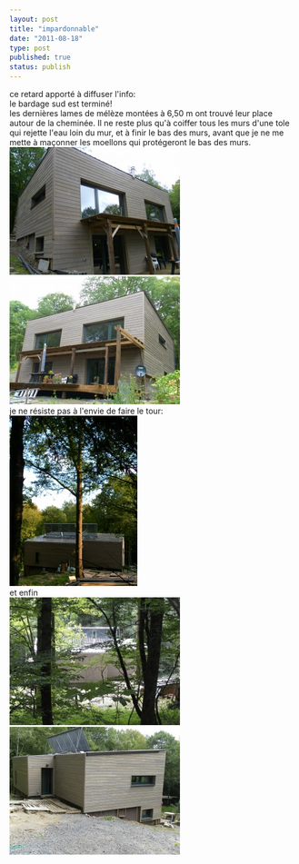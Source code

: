 ```yaml
---
layout: post
title: "impardonnable"
date: "2011-08-18"
type: post
published: true
status: publish
---
```


ce retard apporté à diffuser l'info:  
le bardage sud est terminé!  
les dernières lames de mélèze montées à 6,50 m ont trouvé leur place autour de la cheminée. Il ne reste plus qu'à coiffer tous les murs d'une tole qui rejette l'eau loin du mur, et à finir le bas des murs, avant que je ne me mette à maçonner les moellons qui protégeront le bas des murs.  
[![](/images/2011/08/SAM_1520-300x225.jpg "SAMSUNG DIGITAL CAMERA")](/images/2011/08/SAM_1520.jpg)  
[![](/images/2011/08/SAM_1522-300x225.jpg "SAMSUNG DIGITAL CAMERA")](/images/2011/08/SAM_1522.jpg)  
je ne résiste pas à l'envie de faire le tour:  
[![](/images/2011/08/SAM_1531-225x300.jpg "SAMSUNG DIGITAL CAMERA")](/images/2011/08/SAM_1531.jpg)  
et enfin  
[![](/images/2011/08/SAM_13681-300x225.jpg "SAMSUNG DIGITAL CAMERA")](/images/2011/08/SAM_13681.jpg)  
[![la facade nord ouest avec l'entrée](/images/2011/08/SAM_1365-300x225.jpg "SAMSUNG DIGITAL CAMERA")](/images/2011/08/SAM_1365.jpg)
